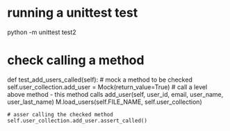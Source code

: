 # running a unittest test
python -m unittest test2

# check calling a method
def test_add_users_called(self):
	# mock a method to be checked
	self.user_collection.add_user = Mock(return_value=True)
	# call a level above method - this method calls add_user(self, user_id, email, user_name, user_last_name)
	M.load_users(self.FILE_NAME, self.user_collection)

	# asser calling the checked method
	self.user_collection.add_user.assert_called()